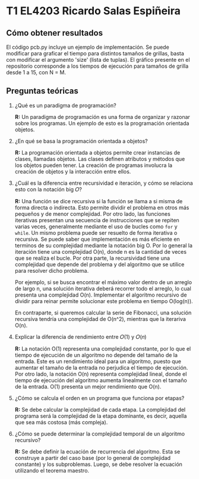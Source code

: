# T1 EL4203 Ricardo Salas Espiñeira
## Cómo obtener resultados
El código pcb.py incluye un ejemplo de implementación. Se puede modificar para graficar el tiempo para distintos tamaños de grillas, basta con modificar el argumento 'size' (lista de tuplas).
El gráfico presente en el repositorio corresponde a los tiempos de ejecución para tamaños de grilla desde 1 a 15, con N = M.


## Preguntas teóricas

1. ¿Qué es un paradigma de programación?

    **R:** Un paradigma de programación es una forma de organizar y razonar sobre los programas. Un ejemplo de esto es la programación orientada objetos.

2. ¿En qué se basa la programación orientada a objetos?

    **R:** La programación orientada a objetos permite crear instancias de clases, llamadas objetos. Las clases definen atributos y métodos que los objetos pueden tener. La creación de programas involucra la creación de objetos y la interacción entre ellos.

3. ¿Cuál es la diferencia entre recursividad e iteración, y cómo se relaciona esto con la notación big 𝑂?

    **R:** Una función se dice recursiva si la función se llama a si misma de forma directa o indirecta. Esto permite dividir el problema en otros más pequeños y de menor complejidad. Por otro lado, las funciones iterativas presentan una secuencia de instrucciones que se repiten varias veces, generalmente mediante el uso de bucles como `for` y `while`. Un mismo problema puede ser resuelto de forma iterativa o recursiva. Se puede saber que implementación es más eficiente en terminos de su complejidad mediante la notación big O. Por lo general la iteración tiene una complejidad O(n), donde n es la cantidad de veces que se realiza el bucle. Por otra parte, la recursividad tiene una complejidad que depende del problema y del algoritmo que se utilice para resolver dicho problema. 
    
    Por ejemplo, si se busca encontrar el máximo valor dentro de un arreglo de largo n, una solución iterativa deberá recorrer todo el arreglo, lo cual presenta una complejidad O(n). Implementar el algoritmo recursivo de dividir para reinar permite solucionar este problema en tiempo O(log(n)). 

    En contraparte, si queremos calcular la serie de Fibonacci, una solución recursiva tendría una complejidad de O(n^2), mientras que la iterariva O(n).

4. Explicar la diferencia de rendimiento entre 𝑂(1) y 𝑂(𝑛)

    **R:** La notación O(1) representa una complejidad constante, por lo que el tiempo de ejecución de un algoritmo no depende del tamaño de la entrada. Este es un rendimiento ideal para un algoritmo, puesto que aumentar el tamaño de la entrada no perjudica el tiempo de ejecución. Por otro lado, la notación O(n) representa complejidad lineal, donde el tiempo de ejecución del algoritmo aumenta linealmente con el tamaño de la entrada. O(1) presenta un mejor rendimiento que O(n).

5. ¿Cómo se calcula el orden en un programa que funciona por etapas?
    
    **R:** Se debe calcular la complejidad de cada etapa. La complejidad del programa será la complejidad de la etapa dominante, es decir, aquella que sea más costosa (más compleja).


6. ¿Cómo se puede determinar la complejidad temporal de un algoritmo recursivo?

    **R:** Se debe definir la ecuación de recurrencia del algoritmo. Esta se construye a partir del caso base (por lo general de complejidad constante) y los subproblemas. Luego, se debe resolver la ecuación utilizando el teorema maestro.
